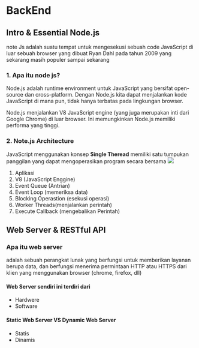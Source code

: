 # BackEnd

## **Intro & Essential Node.js**
note Js adalah suatu tempat untuk mengesekusi sebuah code JavaScript di luar sebuah browser yang dibuat Ryan Dahl pada tahun 2009 yang sekarang masih populer sampai sekarang 

### **1. Apa itu node js?**
Node.js adalah runtime environment untuk JavaScript yang bersifat open-source dan cross-platform. Dengan Node.js kita dapat menjalankan kode JavaScript di mana pun, tidak hanya terbatas pada lingkungan browser.

Node.js menjalankan V8 JavaScript engine (yang juga merupakan inti dari Google Chrome) di luar browser. Ini memungkinkan Node.js memiliki performa yang tinggi.
### **2. Note.js Architecture**
JavaScript menggunakan konsep **Single Theread** memiliki satu tumpukan panggilan yang dapat mengoperasikan program secara bersama
![](https://www.appinessworld.com/images/server-side-development-with-nodejs-inner-3.png)

1. Aplikasi
2. V8 (JavaScript Enggine)
3. Event Queue (Antrian)
4. Event Loop (memeriksa data)
5. Blocking Operastion (esekusi operasi)
6. Worker Threads(menjalankan perintah)
7. Execute Callback (mengebalikan Perintah)











## Web Server & RESTful API

### Apa itu web server
adalah sebuah perangkat lunak yang berfungsi untuk memberikan layanan berupa data, dan berfungsi menerima permintaan HTTP atau HTTPS dari klien yang menggunakan browser (chrome, firefox, dll)

#### Web Server sendiri ini terdiri dari 
- Hardwere
- Software

#### Static Web Server VS Dynamic Web Server
- Statis 
- Dinamis
